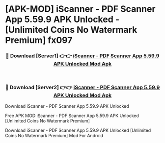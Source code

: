 # [APK-MOD] iScanner - PDF Scanner App 5.59.9 APK Unlocked - [Unlimited Coins No Watermark Premium] fx097



<div align="center">
<h3>🔴 Download [Server1] 👉👉 <a href="https://momento.my/?title=iScanner_-_PDF_Scanner_App_5.59.9_APK_Unlocked">iScanner - PDF Scanner App 5.59.9 APK Unlocked Mod Apk</a></h3><br>

<h3>🔴 Download [Server2] 👉👉 <a href="https://momento.my/?title=iScanner_-_PDF_Scanner_App_5.59.9_APK_Unlocked">iScanner - PDF Scanner App 5.59.9 APK Unlocked Mod Apk</a></h3>
</div>



Download iScanner - PDF Scanner App 5.59.9 APK Unlocked 

Free APK MOD iScanner - PDF Scanner App 5.59.9 APK Unlocked [Unlimited Coins No Watermark Premium]

Download iScanner - PDF Scanner App 5.59.9 APK Unlocked [Unlimited Coins No Watermark Premium] Mod For Android
